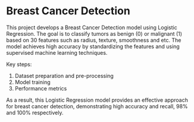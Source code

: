 # Breast Cancer Detection
This project develops a Breast Cancer Detection model using Logistic Regression. The goal is to classify tumors as benign (0) or malignant
(1) based on 30 features such as radius, texture, smoothness and etc. The model achieves high accuracy by standardizing the features and
using supervised machine learning techniques.

Key steps:
1. Dataset preparation and pre-processing
2. Model training
3. Performance metrics

As a result, this Logistic Regression model provides an effective approach for breast cancer detection, demonstrating high accuracy and recall, 98% and 100% respectively.
